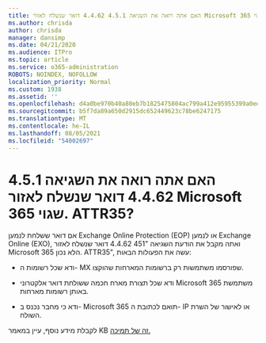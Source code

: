 ```yaml
---
title: האם אתה רואה את השגיאה 4.5.1 4.4.62 דואר שנשלח לאזור Microsoft 365 שגוי. ATTR35?
ms.author: chrisda
author: chrisda
manager: dansimp
ms.date: 04/21/2020
ms.audience: ITPro
ms.topic: article
ms.service: o365-administration
ROBOTS: NOINDEX, NOFOLLOW
localization_priority: Normal
ms.custom: 1938
ms.assetid: ''
ms.openlocfilehash: d4a0be970b40a80eb7b1825475804ac799a412e95955399a0ee120ae0d2a12df
ms.sourcegitcommit: b5f7da89a650d2915dc652449623c78be6247175
ms.translationtype: MT
ms.contentlocale: he-IL
ms.lasthandoff: 08/05/2021
ms.locfileid: "54002697"
---
```

# <a name="are-you-seeing-error-451-4462-mail-sent-to-the-wrong-microsoft-365-region-attr35"></a>האם אתה רואה את השגיאה 4.5.1 4.4.62 דואר שנשלח לאזור Microsoft 365 שגוי. ATTR35?

אם דואר ששלחת לנמען Exchange Online Protection (EOP) או לנמען Exchange Online (EXO), ואתה מקבל את הודעת השגיאה "451 4.4.62 דואר שנשלח לאזור Microsoft 365 הלא נכון. ATTR35", עשה את הפעולות הבאות:

- ודא שכל רשומות ה- MX שפורסמו משתמשות רק ברשומות המארחות שהוקצו.

- ודא שכל תצורת מארח חכמה ששולחת דואר אלקטרוני Microsoft 365 משתמשת באותן רשומות מארחות.

- ודא כי מחבר נכנס ב- Microsoft 365 תואם לכתובת ה- IP או לאישור של השרת השולח.

לקבלת מידע נוסף, עיין במאמר KB [זה של תמיכה.](https://support.microsoft.com/help/4057301/attr35-response-code-when-mail-is-sent-to-eop-exo)
